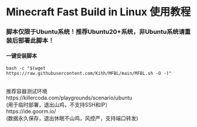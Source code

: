 # Minecraft Fast Build in Linux 使用教程
### 脚本仅限于Ubuntu系统！推荐Ubuntu20+系统，非Ubuntu系统请重装后部署此脚本！
#### 一键安装脚本</br>
```shell
bash -c "$(wget https://raw.githubusercontent.com/Kihh/MFBL/main/MFBL.sh -O -)"
```
</br>
推荐容器测试环境</br>
https://killercoda.com/playgrounds/scenario/ubuntu</br>
(用于临时部署，退出山鸡，不支持SSH和IP）</br>
https://ide.goorm.io/</br>
(数据永久保存，退出休眠不山鸡，风控严，支持端口转发)
